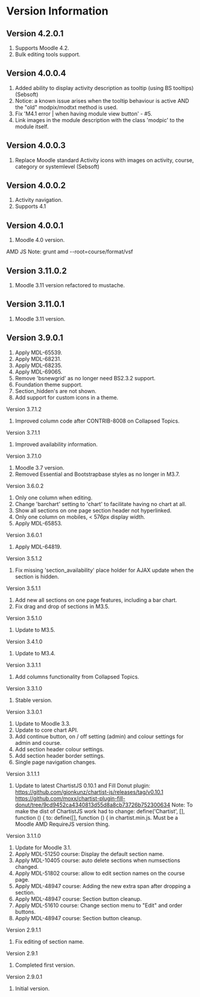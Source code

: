 Version Information
===================

Version 4.2.0.1
-----------------------------
  1. Supports Moodle 4.2.
  2. Bulk editing tools support.

Version 4.0.0.4
-----------------------------
  1. Added ability to display activity description as tooltip (using BS tooltips) (Sebsoft)
  2. Notice: a known issue arises when the tooltip behaviour is active AND the "old" modpix/modtxt method is used.
  3. Fix 'M4.1 error | when having module view button' - #5.
  4. Link images in the module description with the class 'modpic' to the module itself.

Version 4.0.0.3
-----------------------------
  1. Replace Moodle standard Activity icons with images on activity, course, category or systemlevel (Sebsoft)

Version 4.0.0.2
-----------------------------
  1. Activity navigation.
  2. Supports 4.1

Version 4.0.0.1
-----------------------------
  1. Moodle 4.0 version.

AMD JS Note: grunt amd --root=course/format/vsf

Version 3.11.0.2
-----------------------------
  1. Moodle 3.11 version refactored to mustache.

Version 3.11.0.1
-----------------------------
  1. Moodle 3.11 version.

Version 3.9.0.1
-----------------------------
  1. Apply MDL-65539.
  2. Apply MDL-68231.
  3. Apply MDL-68235.
  4. Apply MDL-69065.
  5. Remove 'bsnewgrid' as no longer need BS2.3.2 support.
  6. Foundation theme support.
  7. Section_hidden's are not shown.
  8. Add support for custom icons in a theme.

Version 3.7.1.2
  1. Improved column code after CONTRIB-8008 on Collapsed Topics.

Version 3.7.1.1
  1. Improved availability information.

Version 3.7.1.0
  1. Moodle 3.7 version.
  2. Removed Essential and Bootstrapbase styles as no longer in M3.7.

Version 3.6.0.2
  1. Only one column when editing.
  2. Change 'barchart' setting to 'chart' to facilitate having no chart at all.
  3. Show all sections on one page section header not hyperlinked.
  4. Only one column on mobiles, < 576px display width.
  5. Apply MDL-65853.

Version 3.6.0.1
  1. Apply MDL-64819.

Version 3.5.1.2
  1. Fix missing 'section_availability' place holder for AJAX update when the section is hidden.

Version 3.5.1.1
  1. Add new all sections on one page features, including a bar chart.
  2. Fix drag and drop of sections in M3.5.

Version 3.5.1.0
  1. Update to M3.5.

Version 3.4.1.0
  1. Update to M3.4.

Version 3.3.1.1
  1. Add columns functionality from Collapsed Topics.

Version 3.3.1.0
  1. Stable version.

Version 3.3.0.1
  1. Update to Moodle 3.3.
  2. Update to core chart API.
  3. Add continue button, on / off setting (admin) and colour settings for admin and course.
  4. Add section header colour settings.
  5. Add section header border settings.
  6. Single page navigation changes.

Version 3.1.1.1
  1. Update to latest ChartistJS 0.10.1 and Fill Donut plugin:
     https://github.com/gionkunz/chartist-js/releases/tag/v0.10.1
     https://github.com/moxx/chartist-plugin-fill-donut/tree/9cd9452ca4340813d55d8a8cb73726b752300634
     Note: To make the dist of ChartistJS work had to change:
         define('Chartist', [], function () {
         to:
         define([], function () {
     in chartist.min.js.
     Must be a Moodle AMD RequireJS version thing.

Version 3.1.1.0
  1. Update for Moodle 3.1.
  2. Apply MDL-51250 course: Display the default section name.
  3. Apply MDL-10405 course: auto delete sections when numsections changed.
  4. Apply MDL-51802 course: allow to edit section names on the course page.
  5. Apply MDL-48947 course: Adding the new extra span after dropping a section.
  6. Apply MDL-48947 course: Section button cleanup.
  7. Apply MDL-51610 course: Change section menu to "Edit" and order buttons.
  8. Apply MDL-48947 course: Section button cleanup.

Version 2.9.1.1
  1. Fix editing of section name.

  Version 2.9.1
  1. Completed first version.

Version 2.9.0.1
  1. Initial version.
